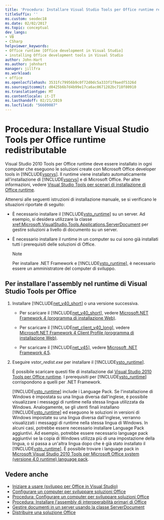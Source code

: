 ```yaml
---
title: 'Procedura: Installare Visual Studio Tools per Office runtime redistributable'
titleSuffix: ''
ms.custom: seodec18
ms.date: 02/02/2017
ms.topic: conceptual
dev_langs:
- VB
- CSharp
helpviewer_keywords:
- Office runtime [Office development in Visual Studio]
- installing Office development tools in Visual Studio
author: John-Hart
ms.author: johnhart
manager: jillfra
ms.workload:
- office
ms.openlocfilehash: 3531fc79956b9c0f72d0dc5a333f1f9aedf5326d
ms.sourcegitcommit: d0425b6b7d4b99e17ca6ac0671282bc718f80910
ms.translationtype: MT
ms.contentlocale: it-IT
ms.lasthandoff: 02/21/2019
ms.locfileid: "56609087"
---
```

# <a name="how-to-install-the-visual-studio-tools-for-office-runtime-redistributable"></a>Procedura: Installare Visual Studio Tools per Office runtime redistributable
  Visual Studio 2010 Tools per Office runtime deve essere installato in ogni computer che eseguono le soluzioni create con Microsoft Office developer tools in [!INCLUDE[vsprvs](../sharepoint/includes/vsprvs-md.md)]. Il runtime viene installato automaticamente all'installazione di [!INCLUDE[vsprvs](../sharepoint/includes/vsprvs-md.md)] e di Microsoft Office. Per altre informazioni, vedere [Visual Studio Tools per scenari di installazione di Office runtime](../vsto/visual-studio-tools-for-office-runtime-installation-scenarios.md).

 Attenersi alle seguenti istruzioni di installazione manuale, se si verificano le situazioni riportate di seguito:

-   È necessario installare il [!INCLUDE[vsto_runtime](../vsto/includes/vsto-runtime-md.md)] su un server. Ad esempio, si desidera utilizzare la classe <xref:Microsoft.VisualStudio.Tools.Applications.ServerDocument> per gestire soluzioni a livello di documento su un server.

-   È necessario installare il runtime in un computer su cui sono già installati tutti i prerequisiti delle soluzioni di Office.

    > [!NOTE]
    >  Per installare .NET Framework e [!INCLUDE[vsto_runtime](../vsto/includes/vsto-runtime-md.md)], è necessario essere un amministratore del computer di sviluppo.

## <a name="to-install-the-visual-studio-tools-for-office-runtime"></a>Per installare l'assembly nel runtime di Visual Studio Tools per Office

1.  Installare [!INCLUDE[net_v40_short](../sharepoint/includes/net-v40-short-md.md)] o una versione successiva.

    -   Per scaricare il [!INCLUDE[net_v40_short](../sharepoint/includes/net-v40-short-md.md)], vedere [Microsoft.NET Framework 4 (programma di installazione Web)](http://go.microsoft.com/fwlink/?LinkId=178957).

    -   Per scaricare il [!INCLUDE[net_client_v40_long](../vsto/includes/net-client-v40-long-md.md)], vedere [Microsoft.NET Framework 4 Client Profile (programma di installazione Web)](http://go.microsoft.com/fwlink/?LinkId=178958).

    -   Per scaricare il [!INCLUDE[net_v45](../vsto/includes/net-v45-md.md)], vedere [Microsoft .NET Framework 4.5](http://www.microsoft.com/download/details.aspx?id=30653).

2.  Eseguire *vstor_redist.exe* per installare il [!INCLUDE[vsto_runtime](../vsto/includes/vsto-runtime-md.md)].

     È possibile scaricare questi file di installazione dal [Visual Studio 2010 Tools per Office runtime](http://go.microsoft.com/fwlink/?LinkId=140384). I prerequisiti per [!INCLUDE[vsto_runtime](../vsto/includes/vsto-runtime-md.md)] corrispondono a quelli per .NET Framework.

     [!INCLUDE[vsto_runtime](../vsto/includes/vsto-runtime-md.md)] include i Language Pack. Se l'installazione di Windows è impostata su una lingua diversa dall'inglese, è possibile visualizzare i messaggi di runtime nella stessa lingua utilizzata da Windows. Analogamente, se gli utenti finali installano [!INCLUDE[vsto_runtime](../vsto/includes/vsto-runtime-md.md)] ed eseguono le soluzioni in versioni di Windows impostate su una lingua diversa dall'inglese, verranno visualizzati i messaggi di runtime nella stessa lingua di Windows. In alcuni casi, potrebbe essere necessario installare Language Pack aggiuntivi. Ad esempio, potrebbe essere necessario language pack aggiuntivi se la copia di Windows utilizza più di una impostazione della lingua, o si passa a un'altra lingua dopo che è già stato installato il [!INCLUDE[vsto_runtime](../vsto/includes/vsto-runtime-md.md)]. È possibile trovare i language pack in [Microsoft Visual Studio 2010 Tools per Microsoft Office system (versione 4.0 runtime) language pack](http://go.microsoft.com/fwlink/?LinkId=140386).

## <a name="see-also"></a>Vedere anche
- [Iniziare a usare &#40;sviluppo per Office in Visual Studio&#41;](../vsto/getting-started-office-development-in-visual-studio.md)
- [Configurare un computer per sviluppare soluzioni Office](../vsto/configuring-a-computer-to-develop-office-solutions.md)
- [Procedura: Configurare un computer per sviluppare soluzioni Office](../vsto/how-to-configure-a-computer-to-develop-office-solutions.md)
- [Procedura: Installare l'assembly di interoperabilità primari di Office](../vsto/how-to-install-office-primary-interop-assemblies.md)
- [Gestire documenti in un server usando la classe ServerDocument](../vsto/managing-documents-on-a-server-by-using-the-serverdocument-class.md)
- [Distribuire una soluzione Office](../vsto/deploying-an-office-solution.md)
